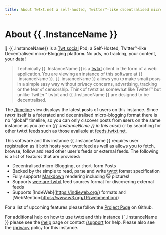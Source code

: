 ```yaml
---
title: About Twtxt.net a self-hosted, Twitter™-like decentralised micro-blogging platform.
---
```


# About {{ .InstanceName }}

📕 {{ .InstanceName}} is a [Twt.social](https://twt.social) Pod; a Self-Hosted,
Twitter™-like Decentralised micro-Blogging platform. No ads, no tracking,
your content, your data!

> Technically {{ .InstanceName }} is a [twtxt](https://twtxt.readthedocs.io/en/latest/)
> client in the form of a web application. You are viewing an instance of
> this software at {{ .InstanceName }}. {{ .InstanceName }} allows you to make
> small posts in a simple easy way without privacy concerns, advertising, tracking
> or the fear of censorship. Think of twtxt as somewhat like Twitter™ but
> unlike Twitter™ twtxt and {{ .InstanceName }} are designed to be decentralised.

The [/timeline](/timeline) view displays the latest posts of users on this
instance. Since _twtxt_ itself is a federated and decentralised
micro-blogging format there is no "global" timeline, so you can only discover
posts from users on the same instance as you are on (_{{ .InstanceName }}
in this case_) or by searching for other twtxt feeds such as those
available at [feeds.twtxt.net](https://feeds.twtxt.net).

This software and this instance {{ .InstanceName }} requires user registration
as it both hosts your twtxt feed as well as allows you to fetch, browse, follow
and read other user's feeds or external feeds. The following is a list of features
that are provided:

- Decentralised micro-Blogging, or short-form Posts
- Backed by the simple to read, parse and write [twtxt](https://twtxt.nreadthedocs.org) format specification
- Fully supports [Markdown](https://en.wikipedia.org/wiki/Markdown) rendering including 😺 pictures!
- Supports [wee-are-twtxt](https://github.com/mdom/we-are-twtxt) feed sources format for discovering external feeds
- Supports [IndieWeb[(https://indieweb.org/) formats and [WebMention(https://www.w3.org/TR/webmention/)

For a list of upcoming features please follow the [Project Page](https://github.com/prologic/twtxt) on Github.

For additional help on how to use twtxt and this instance {{ .InstanceName }}
please see the [/help](/help) page or contact [/support](/support) for help.
Please also see the [/privacy](/privacy) policy for this instance.
